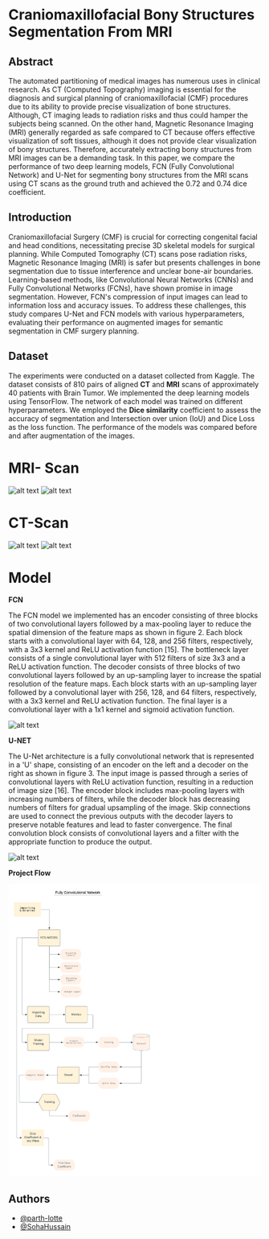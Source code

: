 
# Craniomaxillofacial Bony Structures Segmentation From MRI




## Abstract

The automated partitioning of medical images has numerous uses in clinical research. As CT (Computed Topography) imaging is essential for the diagnosis and surgical planning of craniomaxillofacial (CMF) procedures due to its ability to provide precise visualization of bone structures. Although, CT imaging leads to radiation risks and thus could hamper the subjects being scanned. On the other hand, Magnetic Resonance Imaging (MRI) generally regarded as safe compared to CT because offers effective visualization of soft tissues, although it does not provide clear visualization of bony structures. Therefore, accurately extracting bony structures from MRI images can be a demanding task. In this paper, we compare the performance of two deep learning models, FCN (Fully Convolutional Network) and U-Net for segmenting bony structures from the MRI scans using CT scans as the ground truth and achieved the 0.72 and 0.74 dice coefficient. 

## Introduction

Craniomaxillofacial Surgery (CMF) is crucial for correcting congenital facial and head conditions, necessitating precise 3D skeletal models for surgical planning. While Computed Tomography (CT) scans pose radiation risks, Magnetic Resonance Imaging (MRI) is safer but presents challenges in bone segmentation due to tissue interference and unclear bone-air boundaries. Learning-based methods, like Convolutional Neural Networks (CNNs) and Fully Convolutional Networks (FCNs), have shown promise in image segmentation. However, FCN's compression of input images can lead to information loss and accuracy issues. To address these challenges, this study compares U-Net and FCN models with various hyperparameters, evaluating their performance on augmented images for semantic segmentation in CMF surgery planning.
## Dataset

The experiments were conducted on a dataset collected from Kaggle. The dataset consists of 810 pairs of aligned **CT** and **MRI** scans of approximately 40 patients with Brain Tumor. We implemented the deep learning models using TensorFlow. The network of each model was trained on different hyperparameters. We employed the **Dice similarity** coefficient to assess the accuracy of segmentation and Intersection over union (IoU) and Dice Loss as the loss function. The performance of the models was compared before and after augmentation of the images.

# MRI- Scan 
![alt text](https://github.com/parth-lotte/Craniomaxillofacial---Bony---Structures---Segmentation---From---MRI-Minor-Project/blob/master/mri_0.png)                                                                          ![alt text](https://github.com/parth-lotte/Craniomaxillofacial---Bony---Structures---Segmentation---From---MRI-Minor-Project/blob/master/mri_1.png)

# CT-Scan
![alt text](https://github.com/parth-lotte/Craniomaxillofacial---Bony---Structures---Segmentation---From---MRI-Minor-Project/blob/master/ct_0.png)                                                                          ![alt text](https://github.com/parth-lotte/Craniomaxillofacial---Bony---Structures---Segmentation---From---MRI-Minor-Project/blob/master/ct_1.png)   


# Model

 **FCN**

The FCN model we implemented has an encoder consisting of three blocks of two convolutional layers followed by a max-pooling layer to reduce the spatial dimension of the feature maps as shown in figure 2. Each block starts with a convolutional layer with 64, 128, and 256 filters, respectively, with a 3x3 kernel and ReLU activation function [15]. The bottleneck layer consists of a single convolutional layer with 512 filters of size 3x3 and a ReLU activation function. The decoder consists of three blocks of two convolutional layers followed by an up-sampling layer to increase the spatial resolution of the feature maps. Each block starts with an up-sampling layer followed by a convolutional layer with 256, 128, and 64 filters, respectively, with a 3x3 kernel and ReLU activation function. The final layer is a convolutional layer with a 1x1 kernel and sigmoid activation function.

![alt text](https://github.com/parth-lotte/Craniomaxillofacial---Bony---Structures---Segmentation---From---MRI-Minor-Project/blob/master/new_alex-model.jpg)



**U-NET**

The U-Net architecture is a fully convolutional network that is represented in a 'U' shape, consisting of an encoder on the left and a decoder on the right as shown in figure 3. The input image is passed through a series of convolutional layers with ReLU activation function, resulting in a reduction of image size [16]. The encoder block includes max-pooling layers with increasing numbers of filters, while the decoder block has decreasing numbers of filters for gradual upsampling of the image. Skip connections are used to connect the previous outputs with the decoder layers to preserve notable features and lead to faster convergence. The final convolution block consists of convolutional layers and a filter with the appropriate function to produce the output.

![alt text](https://github.com/parth-lotte/Craniomaxillofacial---Bony---Structures---Segmentation---From---MRI-Minor-Project/blob/master/U%20Net.png)


**Project Flow**

<img src="FCN.png" alt="Flowchart" >

## Authors

- [@parth-lotte](https://www.github.com/parth-lotte)
- [@SohaHussain](https://www.github.com/SohaHussain)




